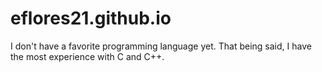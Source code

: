 # eflores21.github.io
I don't have a favorite programming language yet. That being said, I have the most experience with C and C++.